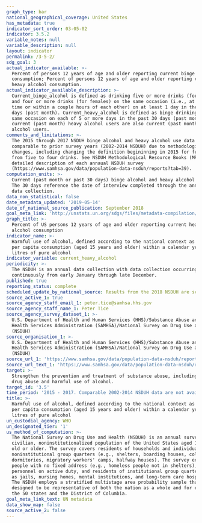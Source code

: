 ```yaml
---
graph_type: bar
national_geographical_coverage: United States
has_metadata: true
indicator_sort_order: 03-05-02
indicator: 3.5.2
variable_notes: null
variable_description: null
layout: indicator
permalink: /3-5-2/
sdg_goal: 3
actual_indicator_available: >-
  Percent of persons 12 years of age and older reporting current binge alcohol
  consumption; Percent of persons 12 years of age and older reporting current
  heavy alcohol consumption.
actual_indicator_available_description: >-
  Current_binge_alcohol is defined as drinking five or more drinks (for males)
  and four or more drinks (for females) on the same occasion (i.e., at the same
  time or within a couple hours of each other) on at least 1 day in the past 30
  days (past month). Current_heavy_alcohol is defined as binge drinking on the
  same occasion on each of 5 or more days in the past 30 days (past month). All
  current (past month) heavy alcohol users are also current (past month) binge
  alcohol users.
comments_and_limitations: >-
  The 2015 through 2017 NSDUH binge alcohol and heavy alcohol use data are not
  comparable to prior survey years (2002-2014 NSDUH) due to methodological
  changes, including changing the definition begininning in 2015 for females
  from five to four drinks. See NSDUH Methodological Resource Books (MRB) for
  detailed description of each annaual NSDUH survey
  (https://www.samhsa.gov/data/population-data-nsduh/reports?tab=39).
computation_units: >-
  Current (past month or past 30 days) binge alcohol and heavy alcohol use data.
  The 30 days reference the date of interview completed through the annual NSDUH
  data collection.
data_non_statistical: false
date_metadata_updated: '2019-05-14'
date_of_national_source_publication: September 2018
goal_meta_link: 'http://unstats.un.org/sdgs/files/metadata-compilation/Metadata-Goal-3.pdf'
graph_title: >-
  Percent of US persons 12 years of age and older reporting current heavy
  alcohol consumption
indicator_name: >-
  Harmful use of alcohol, defined according to the national context as alcohol
  per capita consumption (aged 15 years and older) within a calendar year in
  litres of pure alcohol
indicator_variable: current_heavy_alcohol
periodicity: >-
  The NSDUH is an annual data collection with data collection occurring
  continuously from early January through late December. 
published: true
reporting_status: complete
scheduled_update_by_national_source: Results from the 2018 NSDUH are scheduled for release by September 2019.
source_active_1: true
source_agency_staff_email_1: peter.tice@samhsa.hhs.gov
source_agency_staff_name_1: Peter Tice
source_agency_survey_dataset_1: >-
  U.S. Department of Health and Human Services (HHS)/Substance Abuse and Mental
  Health Services Administration (SAMHSA)/National Survey on Drug Use and Health
  (NSDUH)
source_organisation_1: >-
  U.S. Department of Health and Human Services (HHS)/Substance Abuse and Mental
  Health Services Administration (SAMHSA)/National Survey on Drug Use and Health
  (NSDUH)
source_url_1: 'https://www.samhsa.gov/data/population-data-nsduh/reports'
source_url_text_1: 'https://www.samhsa.gov/data/population-data-nsduh/reports'
target: >-
  Strengthen the prevention and treatment of substance abuse, including narcotic
  drug abuse and harmful use of alcohol.
target_id: '3.5'
time_period: '2015 - 2017. Comparable 2002-2014 NSDUH data are not available. '
title: >-
  Harmful use of alcohol, defined according to the national context as alcohol
  per capita consumption (aged 15 years and older) within a calendar year in
  litres of pure alcohol
un_custodial_agency: WHO
un_designated_tier: '1'
us_method_of_computation: >-
  The National Survey on Drug Use and Health (NSDUH) is an annual survey of the
  civilian, noninstitutionalized population of the United States aged 12 years
  old or older. The survey covers residents of households and individuals in
  noninstitutional group quarters (e.g., shelters, boarding houses, college
  dormitories, migratory workers' camps, halfway houses). The survey excludes
  people with no fixed address (e.g., homeless people not in shelters), military
  personnel on active duty, and residents of institutional group quarters, such
  as jails, nursing homes, mental institutions, and long-term care hospitals.
  The NSDUH employs a stratified multistage area probability sample that is
  designed to be representative of both the nation as a whole and for each of
  the 50 states and the District of Columbia.
goal_meta_link_text: UN metadata
data_show_map: false
source_active_2: false
---
```

##

